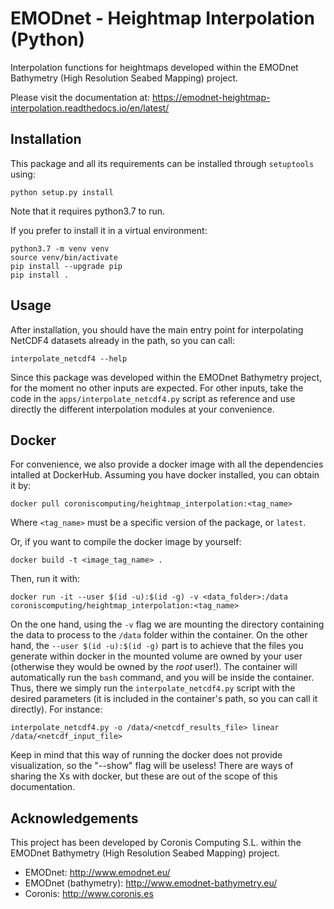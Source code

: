 # EMODnet - Heightmap Interpolation (Python)

Interpolation functions for heightmaps developed within the EMODnet Bathymetry (High Resolution Seabed Mapping) project.

Please visit the documentation at: https://emodnet-heightmap-interpolation.readthedocs.io/en/latest/

## Installation

This package and all its requirements can be installed through `setuptools` using:

```
python setup.py install 
```

Note that it requires python3.7 to run.

If you prefer to install it in a virtual environment:

```
python3.7 -m venv venv
source venv/bin/activate
pip install --upgrade pip
pip install .
```

## Usage

After installation, you should have the main entry point for interpolating NetCDF4 datasets already in the path, so you can call:

```
interpolate_netcdf4 --help
```

Since this package was developed within the EMODnet Bathymetry project, for the moment no other inputs are expected. For other inputs, take the code in the `apps/interpolate_netcdf4.py` script as reference and use directly the different interpolation modules at your convenience. 

## Docker

For convenience, we also provide a docker image with all the dependencies intalled at DockerHub. Assuming you have docker installed, you can obtain it by:

```
docker pull coroniscomputing/heightmap_interpolation:<tag_name>
```

Where `<tag_name>` must be a specific version of the package, or `latest`.

Or, if you want to compile the docker image by yourself:

```
docker build -t <image_tag_name> .
```

Then, run it with:

```
docker run -it --user $(id -u):$(id -g) -v <data_folder>:/data coroniscomputing/heightmap_interpolation:<tag_name>
```

On the one hand, using the `-v` flag we are mounting the directory containing the data to process to the `/data` folder within the container. On the other hand, the `--user $(id -u):$(id -g)` part is to achieve that the files you generate within docker in the mounted volume are owned by your user (otherwise they would be owned by the *root* user!). 
The container will automatically run the `bash` command, and you will be inside the container. Thus, there we simply run the `interpolate_netcdf4.py` script with the desired parameters (it is included in the container's path, so you can call it directly). For instance:

```
interpolate_netcdf4.py -o /data/<netcdf_results_file> linear /data/<netcdf_input_file>
```  

Keep in mind that this way of running the docker does not provide visualization, so the "--show" flag will be useless! There are ways of sharing the Xs with docker, but these are out of the scope of this documentation.

## Acknowledgements

This project has been developed by Coronis Computing S.L. within the EMODnet Bathymetry (High Resolution Seabed Mapping) project.

* EMODnet: http://www.emodnet.eu/
* EMODnet (bathymetry): http://www.emodnet-bathymetry.eu/
* Coronis: http://www.coronis.es

